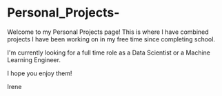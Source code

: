 # Personal_Projects-

Welcome to my Personal Projects page! This is where I have combined projects I have been working on in my free time since completing school. 

I'm currently looking for a full time role as a Data Scientist or a Machine Learning Engineer. 

I hope you enjoy them! 

Irene 
